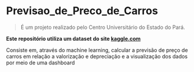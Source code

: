 # Previsao_de_Preco_de_Carros
<blockquote>
<p>É um projeto realizado pelo Centro Universitário do Estado do Pará.</p>
</blockquote>

<b>Este repositório utiliza um dataset do site [kaggle.com](https://www.kaggle.com/datasets/cisautomotiveapi/large-car-dataset)</b>


Consiste em, através do machine learning, calcular a previsão de preço de carros em relação a valorização e depreciação e a visualização dos dados por meio de uma dashboard
